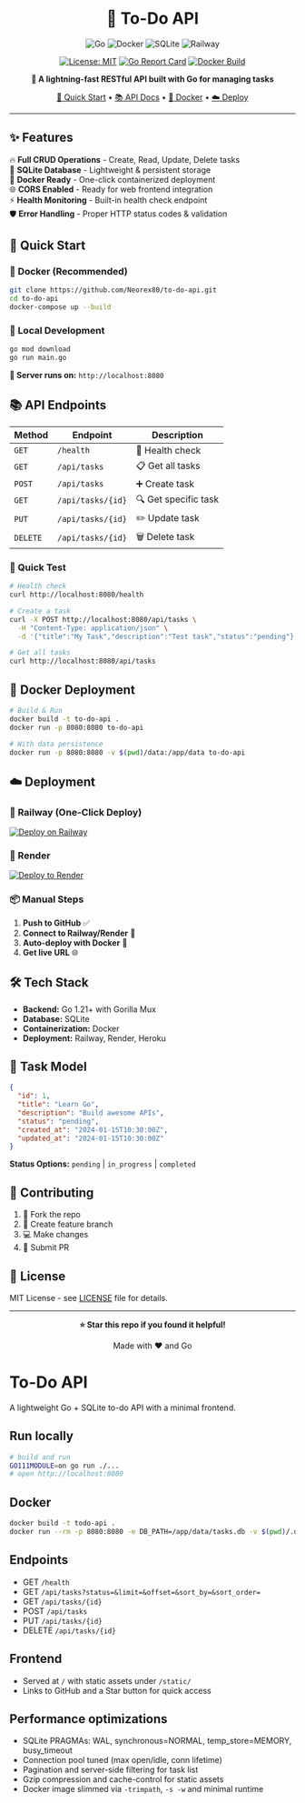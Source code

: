 <div align="center">

# 🚀 To-Do API

![Go](https://img.shields.io/badge/go-%2300ADD8.svg?style=for-the-badge&logo=go&logoColor=white)
![Docker](https://img.shields.io/badge/docker-%230db7ed.svg?style=for-the-badge&logo=docker&logoColor=white)
![SQLite](https://img.shields.io/badge/sqlite-%2307405e.svg?style=for-the-badge&logo=sqlite&logoColor=white)
![Railway](https://img.shields.io/badge/Railway-131415?style=for-the-badge&logo=railway&logoColor=white)

[![License: MIT](https://img.shields.io/badge/License-MIT-yellow.svg?style=for-the-badge)](https://opensource.org/licenses/MIT)
[![Go Report Card](https://goreportcard.com/badge/github.com/Neorex80/to-do-api?style=for-the-badge)](https://goreportcard.com/report/github.com/Neorex80/to-do-api)
[![Docker Build](https://img.shields.io/badge/Docker-Build%20Ready-brightgreen?style=for-the-badge&logo=docker)](https://hub.docker.com/)

**🎯 A lightning-fast RESTful API built with Go for managing tasks**

[🚀 Quick Start](#-quick-start) • [📚 API Docs](#-api-endpoints) • [🐳 Docker](#-docker-deployment) • [☁️ Deploy](#️-deployment)

</div>

---

## ✨ Features

🔥 **Full CRUD Operations** - Create, Read, Update, Delete tasks  
💾 **SQLite Database** - Lightweight & persistent storage  
🐳 **Docker Ready** - One-click containerized deployment  
🌐 **CORS Enabled** - Ready for web frontend integration  
⚡ **Health Monitoring** - Built-in health check endpoint  
🛡️ **Error Handling** - Proper HTTP status codes & validation  

## 🚀 Quick Start

### 🐳 Docker (Recommended)
```bash
git clone https://github.com/Neorex80/to-do-api.git
cd to-do-api
docker-compose up --build
```

### 🔧 Local Development
```bash
go mod download
go run main.go
```

**🌟 Server runs on:** `http://localhost:8080`

## 📚 API Endpoints

| Method | Endpoint | Description |
|--------|----------|-------------|
| `GET` | `/health` | 💚 Health check |
| `GET` | `/api/tasks` | 📋 Get all tasks |
| `POST` | `/api/tasks` | ➕ Create task |
| `GET` | `/api/tasks/{id}` | 🔍 Get specific task |
| `PUT` | `/api/tasks/{id}` | ✏️ Update task |
| `DELETE` | `/api/tasks/{id}` | 🗑️ Delete task |

### 🧪 Quick Test
```bash
# Health check
curl http://localhost:8080/health

# Create a task
curl -X POST http://localhost:8080/api/tasks \
  -H "Content-Type: application/json" \
  -d '{"title":"My Task","description":"Test task","status":"pending"}'

# Get all tasks
curl http://localhost:8080/api/tasks
```

## 🐳 Docker Deployment

```bash
# Build & Run
docker build -t to-do-api .
docker run -p 8080:8080 to-do-api

# With data persistence
docker run -p 8080:8080 -v $(pwd)/data:/app/data to-do-api
```

## ☁️ Deployment

### 🚄 Railway (One-Click Deploy)
[![Deploy on Railway](https://railway.app/button.svg)](https://railway.app/new/template?template=https://github.com/Neorex80/to-do-api)

### 🎨 Render
[![Deploy to Render](https://render.com/images/deploy-to-render-button.svg)](https://render.com/deploy)

### 📦 Manual Steps
1. **Push to GitHub** ✅
2. **Connect to Railway/Render** 🔗
3. **Auto-deploy with Docker** 🚀
4. **Get live URL** 🌐

## 🛠️ Tech Stack

- **Backend:** Go 1.21+ with Gorilla Mux
- **Database:** SQLite
- **Containerization:** Docker
- **Deployment:** Railway, Render, Heroku

## 📄 Task Model

```json
{
  "id": 1,
  "title": "Learn Go",
  "description": "Build awesome APIs",
  "status": "pending",
  "created_at": "2024-01-15T10:30:00Z",
  "updated_at": "2024-01-15T10:30:00Z"
}
```

**Status Options:** `pending` | `in_progress` | `completed`

## 🤝 Contributing

1. 🍴 Fork the repo
2. 🌿 Create feature branch
3. 💻 Make changes
4. 🚀 Submit PR

## 📜 License

MIT License - see [LICENSE](LICENSE) file for details.

---

<div align="center">

**⭐ Star this repo if you found it helpful!**

Made with ❤️ and Go

</div>

# To-Do API

A lightweight Go + SQLite to-do API with a minimal frontend.

## Run locally

```bash
# build and run
GO111MODULE=on go run ./...
# open http://localhost:8080
```

## Docker

```bash
docker build -t todo-api .
docker run --rm -p 8080:8080 -e DB_PATH=/app/data/tasks.db -v $(pwd)/.data:/app/data todo-api
```

## Endpoints
- GET `/health`
- GET `/api/tasks?status=&limit=&offset=&sort_by=&sort_order=`
- GET `/api/tasks/{id}`
- POST `/api/tasks`
- PUT `/api/tasks/{id}`
- DELETE `/api/tasks/{id}`

## Frontend
- Served at `/` with static assets under `/static/`
- Links to GitHub and a Star button for quick access

## Performance optimizations
- SQLite PRAGMAs: WAL, synchronous=NORMAL, temp_store=MEMORY, busy_timeout
- Connection pool tuned (max open/idle, conn lifetime)
- Pagination and server-side filtering for task list
- Gzip compression and cache-control for static assets
- Docker image slimmed via `-trimpath`, `-s -w` and minimal runtime
